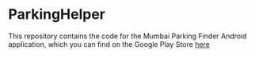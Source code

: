 # ParkingHelper

This repository contains the code for the Mumbai Parking Finder Android application, which you can find on the Google Play Store [here](https://play.google.com/store/apps/details?id=app.cubing.myapplication&hl=en_AU)
